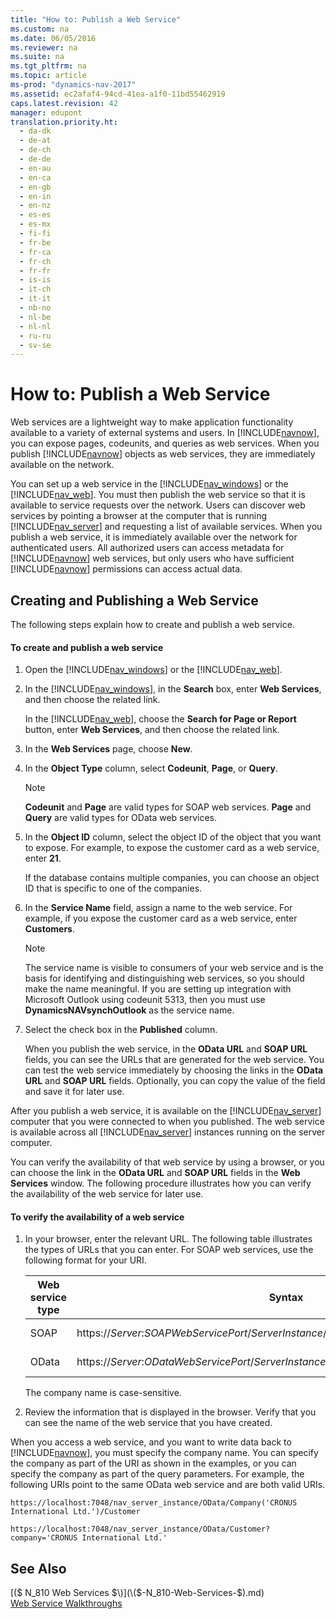 ```yaml
---
title: "How to: Publish a Web Service"
ms.custom: na
ms.date: 06/05/2016
ms.reviewer: na
ms.suite: na
ms.tgt_pltfrm: na
ms.topic: article
ms-prod: "dynamics-nav-2017"
ms.assetid: ec2afaf4-94cd-41ea-a1f0-11bd55462919
caps.latest.revision: 42
manager: edupont
translation.priority.ht: 
  - da-dk
  - de-at
  - de-ch
  - de-de
  - en-au
  - en-ca
  - en-gb
  - en-in
  - en-nz
  - es-es
  - es-mx
  - fi-fi
  - fr-be
  - fr-ca
  - fr-ch
  - fr-fr
  - is-is
  - it-ch
  - it-it
  - nb-no
  - nl-be
  - nl-nl
  - ru-ru
  - sv-se
---
```

# How to: Publish a Web Service
Web services are a lightweight way to make application functionality available to a variety of external systems and users. In [!INCLUDE[navnow](includes/navnow_md.md)], you can expose pages, codeunits, and queries as web services. When you publish [!INCLUDE[navnow](includes/navnow_md.md)] objects as web services, they are immediately available on the network.  
  
 You can set up a web service in the [!INCLUDE[nav_windows](includes/nav_windows_md.md)] or the [!INCLUDE[nav_web](includes/nav_web_md.md)]. You must then publish the web service so that it is available to service requests over the network. Users can discover web services by pointing a browser at the computer that is running [!INCLUDE[nav_server](includes/nav_server_md.md)] and requesting a list of available services. When you publish a web service, it is immediately available over the network for authenticated users. All authorized users can access metadata for [!INCLUDE[navnow](includes/navnow_md.md)] web services, but only users who have sufficient [!INCLUDE[navnow](includes/navnow_md.md)] permissions can access actual data.  
  
## Creating and Publishing a Web Service  
 The following steps explain how to create and publish a web service.  
  
#### To create and publish a web service  
  
1.  Open the [!INCLUDE[nav_windows](includes/nav_windows_md.md)] or the [!INCLUDE[nav_web](includes/nav_web_md.md)].  
  
2.  In the [!INCLUDE[nav_windows](includes/nav_windows_md.md)], in the **Search** box, enter **Web Services**, and then choose the related link.  
  
     In the [!INCLUDE[nav_web](includes/nav_web_md.md)], choose the **Search for Page or Report** button, enter **Web Services**, and then choose the related link.  
  
3.  In the **Web Services** page, choose **New**.  
  
4.  In the **Object Type** column, select **Codeunit**, **Page**, or **Query**.  
  
    > [!NOTE]  
    >  **Codeunit** and **Page** are valid types for SOAP web services. **Page** and **Query** are valid types for OData web services.  
  
5.  In the **Object ID** column, select the object ID of the object that you want to expose. For example, to expose the customer card as a web service, enter **21**.  
  
     If the database contains multiple companies, you can choose an object ID that is specific to one of the companies.  
  
6.  In the **Service Name** field, assign a name to the web service. For example, if you expose the customer card as a web service, enter **Customers**.  
  
    > [!NOTE]  
    >  The service name is visible to consumers of your web service and is the basis for identifying and distinguishing web services, so you should make the name meaningful. If you are setting up integration with Microsoft Outlook using codeunit 5313, then you must use **DynamicsNAVsynchOutlook** as the service name.  
  
7.  Select the check box in the **Published** column.  
  
     When you publish the web service, in the **OData URL** and **SOAP URL** fields, you can see the URLs that are generated for the web service. You can test the web service immediately by choosing the links in the **OData URL** and **SOAP URL** fields. Optionally, you can copy the value of the field and save it for later use.  
  
 After you publish a web service, it is available on the [!INCLUDE[nav_server](includes/nav_server_md.md)] computer that you were connected to when you published. The web service is available across all [!INCLUDE[nav_server](includes/nav_server_md.md)] instances running on the server computer.  
  
 You can verify the availability of that web service by using a browser, or you can choose the link in the **OData URL** and **SOAP URL** fields in the **Web Services** window. The following procedure illustrates how you can verify the availability of the web service for later use.  
  
#### To verify the availability of a web service  
  
1.  In your browser, enter the relevant URL. The following table illustrates the types of URLs that you can enter. For SOAP web services, use the following format for your URI.  
  
    |Web service type|Syntax|Example|  
    |----------------------|------------|-------------|  
    |SOAP|https://*Server*:*SOAPWebServicePort*/*ServerInstance*/WS/*CompanyName*/services/|https://localhost:7047/[!INCLUDE[nav_server_instance](includes/nav_server_instance_md.md)]/WS/CRONUS International Ltd./services/|  
    |OData|https://*Server*:*ODataWebServicePort*/*ServerInstance*/OData/Company\('*CompanyName*'\)|https://localhost:7048/[!INCLUDE[nav_server_instance](includes/nav_server_instance_md.md)]/OData/Company\('CRONUS International Ltd.'\)|  
  
     The company name is case-sensitive.  
  
2.  Review the information that is displayed in the browser. Verify that you can see the name of the web service that you have created.  
  
 When you access a web service, and you want to write data back to [!INCLUDE[navnow](includes/navnow_md.md)], you must specify the company name. You can specify the company as part of the URI as shown in the examples, or you can specify the company as part of the query parameters. For example, the following URIs point to the same OData web service and are both valid URIs.  
  
```  
https://localhost:7048/nav_server_instance/OData/Company('CRONUS International Ltd.')/Customer  
```  
  
```  
https://localhost:7048/nav_server_instance/OData/Customer?company='CRONUS International Ltd.'  
```  
  
## See Also  
 [\($ N\_810 Web Services $\)](\($-N_810-Web-Services-$\).md)   
 [Web Service Walkthroughs](Web-Service-Walkthroughs.md)